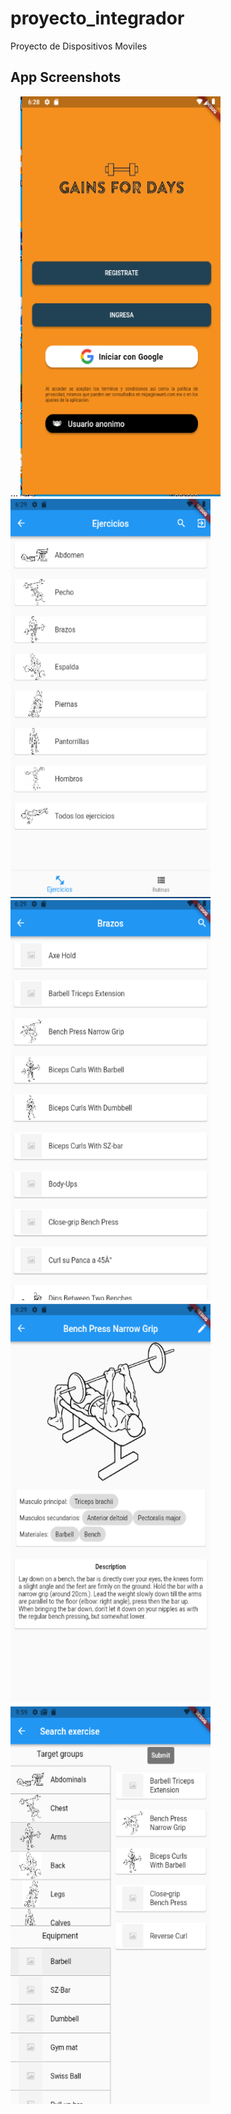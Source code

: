 # proyecto_integrador

Proyecto de Dispositivos Moviles

## App Screenshots
...
<img src="screenshot/Capture1.PNG" width="320" height="640" />
<img src="screenshot/Capture2.PNG" width="320" height="640" />
<img src="screenshot/Capture3.PNG" width="320" height="640" />
<img src="screenshot/Capture4.PNG" width="320" height="640" />
<img src="screenshot/Capture5.PNG" width="320" height="640" />